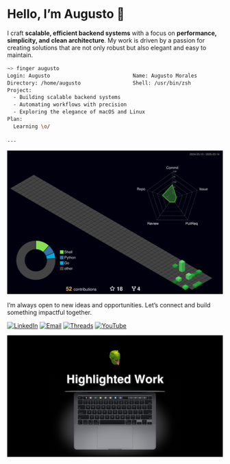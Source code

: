 # Hello, I’m Augusto 👋 

I craft **scalable, efficient backend systems** with a focus on **performance, simplicity, and clean architecture**. My work is driven by a passion for creating solutions that are not only robust but also elegant and easy to maintain.

``` bash
~> finger augusto  
Login: Augusto                           Name: Augusto Morales  
Directory: /home/augusto                 Shell: /usr/bin/zsh  
Project:  
  - Building scalable backend systems  
  - Automating workflows with precision  
  - Exploring the elegance of macOS and Linux  
Plan:  
  Learning \o/  

---


``` 

![](./profile-3d-contrib/profile-night-green.svg) 

I’m always open to new ideas and opportunities. Let’s connect and build something impactful together.

[![LinkedIn](https://img.shields.io/badge/-LinkedIn-0077B5?style=flat&logo=linkedin&logoColor=white)](your-linkedin-profile)
[![Email](https://img.shields.io/badge/-Email-D44638?style=flat&logo=gmail&logoColor=white)](mailto:augustodevelop.py@gmail.com)
[![Threads](https://img.shields.io/badge/-Threads-000000?style=flat&logo=threads&logoColor=white)](https://www.threads.net/@augusst_morales)
[![YouTube](https://img.shields.io/badge/-YouTube-FF0000?style=flat&logo=youtube&logoColor=white)](https://www.youtube.com/@AugusstMorales)



![Banner de perfil](Githubprofile_banner.png)



